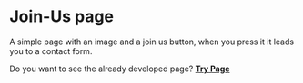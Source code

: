 # Join-Us page

A simple page with an image and a join us button, when you press it it leads you to a contact form.

Do you want to see the already developed page? [**Try Page**](https://unete.netlify.app/index-anda.html)